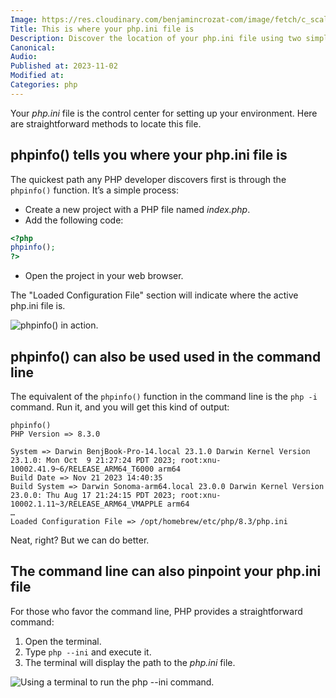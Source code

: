 ```yaml
---
Image: https://res.cloudinary.com/benjamincrozat-com/image/fetch/c_scale,f_webp,q_auto,w_1200/https://life-long-bunny.fra1.digitaloceanspaces.com/media-library/production/220/LZtkGaaS3mnQXxCBhxVWOVfrezhHWA-metaQnVzaW5lc3MgdGVhbSBsb29raW5nIGZvciBuZXcgcGVvcGxlLmpwZw%3D%3D-.jpg
Title: This is where your php.ini file is
Description: Discover the location of your php.ini file using two simple methods: the phpinfo() function or the command line.
Canonical: 
Audio:
Published at: 2023-11-02
Modified at: 
Categories: php
---
```


Your *php.ini* file is the control center for setting up your environment. Here are straightforward methods to locate this file.

## phpinfo() tells you where your php.ini file is

The quickest path any PHP developer discovers first is through the `phpinfo()` function. It’s a simple process:

- Create a new project with a PHP file named *index.php*.
- Add the following code:
```php
<?php
phpinfo();
?>
```
- Open the project in your web browser.

The "Loaded Configuration File" section will indicate where the active php.ini file is.

![phpinfo() in action.](https://life-long-bunny.fra1.digitaloceanspaces.com/media-library/production/216/conversions/JAyCkwTofAYGl4PX3byMXdOJ8DUTcQ-metaQ2xlYW5TaG90IDIwMjMtMTEtMDIgYXQgMTcuMDQuNTBAMngucG5n--medium.jpg)

## phpinfo() can also be used used in the command line

The equivalent of the `phpinfo()` function in the command line is the `php -i` command. Run it, and you will get this kind of output:

```
phpinfo()
PHP Version => 8.3.0

System => Darwin BenjBook-Pro-14.local 23.1.0 Darwin Kernel Version 23.1.0: Mon Oct  9 21:27:24 PDT 2023; root:xnu-10002.41.9~6/RELEASE_ARM64_T6000 arm64
Build Date => Nov 21 2023 14:40:35
Build System => Darwin Sonoma-arm64.local 23.0.0 Darwin Kernel Version 23.0.0: Thu Aug 17 21:24:15 PDT 2023; root:xnu-10002.1.11~3/RELEASE_ARM64_VMAPPLE arm64
…
Loaded Configuration File => /opt/homebrew/etc/php/8.3/php.ini
```

Neat, right? But we can do better.

## The command line can also pinpoint your php.ini file

For those who favor the command line, PHP provides a straightforward command:
1. Open the terminal.
2. Type `php --ini` and execute it.
3. The terminal will display the path to the *php.ini* file.

![Using a terminal to run the php --ini command.](https://life-long-bunny.fra1.digitaloceanspaces.com/media-library/production/218/conversions/IdaI8uqocUu45gmvwzENy2KOGSiec2-metaQ2xlYW5TaG90IDIwMjMtMTEtMDIgYXQgMTcuMTIuNTRAMngucG5n--medium.jpg)